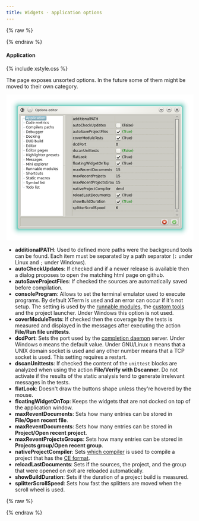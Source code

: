 ```yaml
---
title: Widgets - application options
---
```


{% raw %}
<script src="//cdnjs.cloudflare.com/ajax/libs/anchor-js/4.0.0/anchor.min.js"></script>
{% endraw %}

#### Application

{% include xstyle.css %}

The page exposes unsorted options. In the future some of them might be moved to their own category.

![](img/options_application.png)

- **additionalPATH**: Used to defined more paths were the background tools can be found. Each item must be separated by a path separator (`:` under Linux and `;` under Windows).
- **autoCheckUpdates**: If checked and if a newer release is available then a dialog proposes to open the matching html page on github.
- **autoSaveProjectFiles**: If checked the sources are automatically saved before compilation.
- **consoleProgram**: Allows to set the terminal emulator used to execute programs. By default XTerm is used and an error can occur if it's not setup. The setting is used by the [runnable modules](features_runnables), the [custom tools](widgets_custom_tools) and the project launcher. Under Windows this option is not used.
- **coverModuleTests**: If checked then the coverage by the tests is measured and displayed in the messages after executing the action __File/Run file unittests__.
- **dcdPort**: Sets the port used by the [completion daemon](features_dcd) server. Under Windows `0` means the default value. Under GNU/Linux `0` means that a UNIX domain socket is used and any other number means that a TCP socket is used. This setting requires a restart.
- **dscanUnittests**: If checked the content of the `unittest` blocks are analyzed when using the action __File/Verify with Dscanner__. Do not activate if the results of the static analysis tend to generate irrelevant messages in the tests.
- **flatLook**: Doesn't draw the buttons shape unless they're hovered by the mouse.
- **floatingWidgetOnTop**: Keeps the widgets that are not docked on top of the application window.
- **maxReventDocuments**: Sets how many entries can be stored in __File/Open recent file__.
- **maxReventDocuments**: Sets how many entries can be stored in __Project/Open recent project__.
- **maxReventProjectsGroups**: Sets how many entries can be stored in __Projects group/Open recent group__.
- **nativeProjectCompiler**: Sets [which compiler](options_compilers_paths) is used to compile a project that has the [CE format](widgets_ce_project_editor).
- **reloadLastDocuments**: Sets if the sources, the project, and the group that were opened on exit are reloaded automatically.
- **showBuildDuration**: Sets if the duration of a project build is measured.
- **splitterScrollSpeed**: Sets how fast the splitters are moved when the scroll wheel is used.

{% raw %}
<script>
anchors.add();
</script>
{% endraw %}

